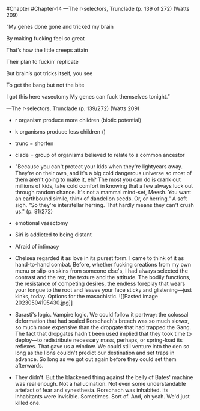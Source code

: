 #Chapter #Chapter-14
—The r-selectors, Trunclade (p. 139 of 272) (Watts 209)

“My genes done gone and tricked my brain

By making fucking feel so great

That’s how the little creeps attain

Their plan to fuckin’ replicate

But brain’s got tricks itself, you see

To get the bang but not the bite

I got this here vasectomy
 My genes can fuck themselves tonight.”


—The r-selectors, Trunclade (p. 139/272) (Watts 209)

* r organism produce more children (biotic potential)
* k organisms produce less children ()
* trunc = shorten
* clade = group of organisms believed to relate to a common ancestor
* "Because you can't protect your kids when they're lightyears away. They're on their own, and it's a big
cold dangerous universe so most of them aren't going to make it, eh? The most you can do is crank out
millions of kids, take cold comfort in knowing that a few always luck out through random chance. It's
not a mammal mind-set, Meesh. You want an earthbound simile, think of dandelion seeds. Or, or
herring."
A soft sigh. "So they're interstellar herring. That hardly means they can't crush us." (p. 81/272)
* emotional vasectomy
* Siri is addicted to being distant
* Afraid of intimacy

* Chelsea regarded it as love in its purest form. I came to think of it as hand-to-hand combat. Before,
whether fucking creations from my own menu or slip-on skins from someone else's, I had always
selected the contrast and the rez, the texture and the attitude. The bodily functions, the resistance of
competing desires, the endless foreplay that wears your tongue to the root and leaves your face sticky
and glistening—just kinks, today. Options for the masochistic.
![[Pasted image 20230504195430.jpg]]


* Sarasti's logic. Vampire logic. We could follow it partway: the colossal deformation that had sealed Rorschach's breach was so much slower, so much more expensive than the dropgate that had trapped the Gang. The fact that dropgates hadn't been used implied that they took time to deploy—to redistribute necessary mass, perhaps, or spring-load its reflexes. That gave us a window. We could still venture into the den so long as the lions couldn't predict our destination and set traps in advance. So long as we got out again before they could set them afterwards.
* They didn't. But the blackened thing against the belly of Bates' machine was real enough. Not a
hallucination. Not even some understandable artefact of fear and synesthesia. Rorschach was
inhabited. Its inhabitants were invisible. Sometimes. Sort of. And, oh yeah. We'd just killed one.